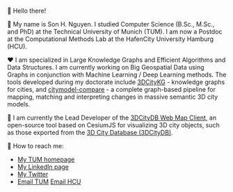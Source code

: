 :wave: Hello there!

:boy: My name is Son H. Nguyen. I studied Computer Science (B.Sc., M.Sc., and PhD) at the Technical University of Munich (TUM). I am now a Postdoc at the Computational Methods Lab at the HafenCity University Hamburg (HCU).

:heart: I am specialized in Large Knowledge Graphs and Efficient Algorithms and Data Structures. I am currently working on Big Geospatial Data using Graphs in conjunction with Machine Learning / Deep Learning methods. The tools developed during my doctorate include [3DCityKG](https://github.com/tum-gis/3dcitykg) - knowledge graphs for cities, and [citymodel-compare](https://github.com/tum-gis/citymodel-compare) - a complete graph-based pipeline for mapping, matching and interpreting changes in massive semantic 3D city models.

:blossom: I am currently the Lead Developer of the [3DCityDB Web Map Client](https://github.com/3dcitydb/3dcitydb-web-map), an open-source tool based on CesiumJS for visualizing 3D city objects, such as those exported from the [3D City Database (3DCityDB)](https://github.com/3dcitydb).

:muscle: How to reach me:

+ [My TUM homepage](https://www.asg.ed.tum.de/en/gis/our-team/former-staff/son-h-nguyen/)
+ [My LinkedIn page](https://www.linkedin.com/in/son-h-nguyen/)
+ [My Twitter](https://twitter.com/son_hnguyen)
+ [Email TUM](mailto:son.nguyen@tum.de) [Email HCU](mailto:son.nguyen@hcu-hamburg.de)

<!---
Son-HNguyen/Son-HNguyen is a ✨ special ✨ repository because its `README.md` (this file) appears on your GitHub profile.
You can click the Preview link to take a look at your changes.
--->
